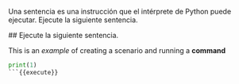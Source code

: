 Una sentencia es una instrucción que el intérprete de Python puede ejecutar.
Ejecute la siguiente sentencia.

## Ejecute la siguiente sentencia.

This is an _example_ of creating a scenario and running a **command**

```python
print(1)
```{{execute}}

